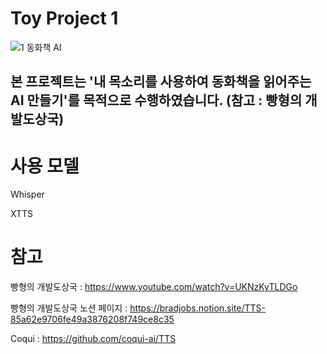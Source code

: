 # Toy Project 1
![1  동화책 AI](https://github.com/user-attachments/assets/30dd471d-7658-4eb7-a940-31b3728ae9ff)

## 본 프로젝트는 '내 목소리를 사용하여 동화책을 읽어주는 AI 만들기'를 목적으로 수행하였습니다. (참고 : 빵형의 개발도상국)

# 사용 모델
Whisper

XTTS

# 참고

빵형의 개발도상국 : https://www.youtube.com/watch?v=UKNzKyTLDGo

빵형의 개발도상국 노션 페이지 : https://bradjobs.notion.site/TTS-85a62e9706fe49a3876208f749ce8c35

Coqui : https://github.com/coqui-ai/TTS
